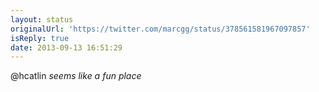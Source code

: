 ```yaml
---
layout: status
originalUrl: 'https://twitter.com/marcgg/status/378561581967097857'
isReply: true
date: 2013-09-13 16:51:29
---
```


@hcatlin _seems like a fun place_
